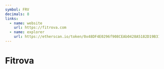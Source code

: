 ```yaml
---
symbol: FRV
decimals: 8
links:
  - name: website
    url: https://fitrova.com
  - name: explorer
    url: https://etherscan.io/token/0x48DF4E0296f908CEAb0428A5182D19B31fC037d6
---
```


# Fitrova
